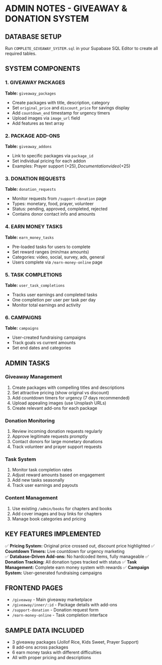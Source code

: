 # ADMIN NOTES - GIVEAWAY & DONATION SYSTEM

## DATABASE SETUP
Run `COMPLETE_GIVEAWAY_SYSTEM.sql` in your Supabase SQL Editor to create all required tables.

## SYSTEM COMPONENTS

### 1. GIVEAWAY PACKAGES
**Table:** `giveaway_packages`
- Create packages with title, description, category
- Set `original_price` and `discount_price` for savings display
- Add `countdown_end` timestamp for urgency timers
- Upload images via `image_url` field
- Add features as text array

### 2. PACKAGE ADD-ONS
**Table:** `giveaway_addons`
- Link to specific packages via `package_id`
- Set individual pricing for each addon
- Examples: Prayer support (+$25), Documentation video (+$25)

### 3. DONATION REQUESTS
**Table:** `donation_requests`
- Monitor requests from `/support-donation` page
- Types: monetary, food, prayer, volunteer
- Status: pending, approved, completed, rejected
- Contains donor contact info and amounts

### 4. EARN MONEY TASKS
**Table:** `earn_money_tasks`
- Pre-loaded tasks for users to complete
- Set reward ranges (min/max amounts)
- Categories: video, social, survey, ads, general
- Users complete via `/earn-money-online` page

### 5. TASK COMPLETIONS
**Table:** `user_task_completions`
- Tracks user earnings and completed tasks
- One completion per user per task per day
- Monitor total earnings and activity

### 6. CAMPAIGNS
**Table:** `campaigns`
- User-created fundraising campaigns
- Track goals vs current amounts
- Set end dates and categories

## ADMIN TASKS

### Giveaway Management
1. Create packages with compelling titles and descriptions
2. Set attractive pricing (show original vs discount)
3. Add countdown timers for urgency (7 days recommended)
4. Upload appealing images (use Unsplash URLs)
5. Create relevant add-ons for each package

### Donation Monitoring
1. Review incoming donation requests regularly
2. Approve legitimate requests promptly
3. Contact donors for large monetary donations
4. Track volunteer and prayer support requests

### Task System
1. Monitor task completion rates
2. Adjust reward amounts based on engagement
3. Add new tasks seasonally
4. Track user earnings and payouts

### Content Management
1. Use existing `/admin/books` for chapters and books
2. Add cover images and buy links for chapters
3. Manage book categories and pricing

## KEY FEATURES IMPLEMENTED

✅ **Pricing System:** Original price crossed out, discount price highlighted
✅ **Countdown Timers:** Live countdown for urgency marketing  
✅ **Database-Driven Add-ons:** No hardcoded items, fully manageable
✅ **Donation Tracking:** All donation types tracked with status
✅ **Task Management:** Complete earn money system with rewards
✅ **Campaign System:** User-generated fundraising campaigns

## FRONTEND PAGES
- `/giveaway` - Main giveaway marketplace
- `/giveaway/inner/:id` - Package details with add-ons
- `/support-donation` - Donation request form
- `/earn-money-online` - Task completion interface

## SAMPLE DATA INCLUDED
- 3 giveaway packages (Jollof Rice, Kids Sweet, Prayer Support)
- 8 add-ons across packages
- 6 earn money tasks with different difficulties
- All with proper pricing and descriptions